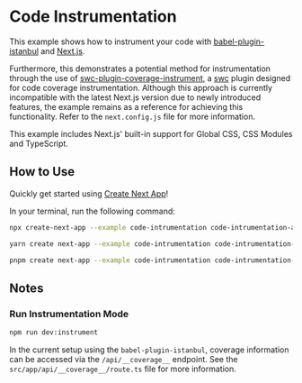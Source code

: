 # Code Instrumentation

This example shows how to instrument your code with [babel-plugin-istanbul](https://github.com/istanbuljs/babel-plugin-istanbul) and [Next.js](https://nextjs.org/).

Furthermore, this demonstrates a potential method for instrumentation through the use of [swc-plugin-coverage-instrument](https://github.com/kwonoj/swc-plugin-coverage-instrument), a [swc](https://swc.rs/) plugin designed for code coverage instrumentation. Although this approach is currently incompatible with the latest Next.js version due to newly introduced features, the example remains as a reference for achieving this functionality. Refer to the `next.config.js` file for more information.

This example includes Next.js' built-in support for Global CSS, CSS Modules and TypeScript.

## How to Use

Quickly get started using [Create Next App](https://github.com/vercel/next.js/tree/canary/packages/create-next-app#readme)!

In your terminal, run the following command:

```bash
npx create-next-app --example code-intrumentation code-intrumentation-app
```

```bash
yarn create next-app --example code-intrumentation code-intrumentation-app
```

```bash
pnpm create next-app --example code-intrumentation code-intrumentation-app
```

## Notes

### Run Instrumentation Mode

```bash
npm run dev:instrument
```

In the current setup using the `babel-plugin-istanbul`, coverage information can be accessed via the `/api/__coverage__` endpoint. See the `src/app/api/__coverage__/route.ts` file for more information.
